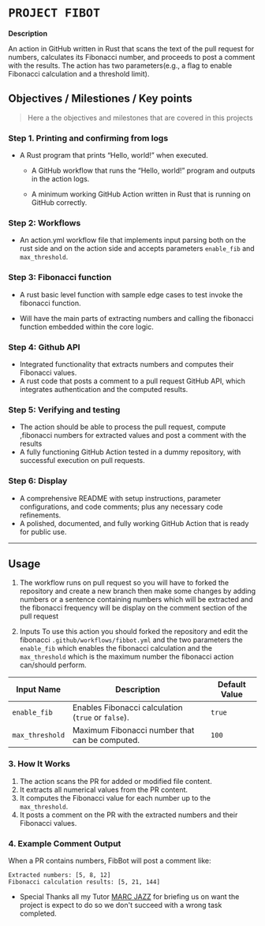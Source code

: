 
# `PROJECT FIBOT`

**Description**

An action in GitHub written in Rust that scans the text of the pull request for numbers, calculates its Fibonacci number, and proceeds to post a comment with the results. The action has two parameters(e.g., a flag to enable Fibonacci calculation and a threshold limit).

## **Objectives / Milestiones / Key points**

> Here a the objectives and milestones that are covered in this projects

### Step 1. Printing and confirming from logs

- A Rust program that prints “Hello, world!” when executed.

  - A GitHub workflow that runs the “Hello, world!” program and outputs in the action logs.

  - A minimum working GitHub Action written in Rust that is running on GitHub correctly.

### Step 2: Workflows

- An action.yml workflow file that implements input parsing both on the rust side and on the action side and accepts parameters `enable_fib` and `max_threshold`.

### Step 3: Fibonacci function

- A rust basic level function with sample edge cases to test invoke the fibonacci function.

- Will have the main parts of extracting numbers and calling the fibonacci function embedded within the core logic.

### Step 4: Github API

- Integrated functionality that extracts numbers and computes their Fibonacci values.
- A rust code that posts a comment to a pull request GitHub API, which integrates authentication and the computed results.

### Step 5: Verifying and testing

- The action should be able to process the pull request, compute ,fibonacci numbers  for extracted values and post a comment with the results
- A fully functioning GitHub Action tested in a dummy repository, with successful execution on pull requests.

### Step 6: Display

- A comprehensive README with setup instructions, parameter configurations, and code comments; plus any necessary code refinements.
- A polished, documented, and fully working GitHub Action that is ready for public use.

---

## Usage

1. The workflow runs on pull request so you will have to forked the repository and create a new branch then make some changes by adding numbers or a sentence containing numbers which will be extracted and the fibonacci frequency will be display on the comment section of the pull request

2. Inputs
   To use this action you should forked the repository and edit the fibonacci `.github/workflows/fibbot.yml` and the two parameters the `enable_fib` which enables the fibonacci calculation and the `max_threshold` which is the maximum number the fibonacci action can/should perform.

| Input Name      | Description                                       | Default Value |
|---------------|----------------------------------------------------|-----------|
| `enable_fib`  | Enables Fibonacci calculation (`true` or `false`). | `true`    |
| `max_threshold` | Maximum Fibonacci number that can be computed.    | `100`   |

### 3. How It Works

1. The action scans the PR for added or modified file content.
2. It extracts all numerical values from the PR content.
3. It computes the Fibonacci value for each number up to the `max_threshold`.
4. It posts a comment on the PR with the extracted numbers and their Fibonacci values.

### 4. Example Comment Output

When a PR contains numbers, FibBot will post a comment like:

```
Extracted numbers: [5, 8, 12]
Fibonacci calculation results: [5, 21, 144]
```

- Special Thanks all my Tutor [MARC JAZZ](https://github.com/Marcjazz) for briefing us on want the project is expect to do so we don't succeed with a wrong task completed.
